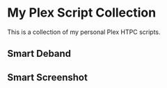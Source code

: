 # My Plex Script Collection

This is a collection of my personal Plex HTPC scripts.

## Smart Deband

## Smart Screenshot
